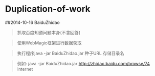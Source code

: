 Duplication-of-work
===================

##2014-10-16	BaiduZhidao

>抓取百度知道问题本身(不含回答)

>使用WebMagic框架进行数据获取

>执行程序java -jar BaiduZhidao.jar 种子URL 存储目录名

>例如: java -jar BaiduZhidao.jar http://zhidao.baidu.com/browse/74 Internet
